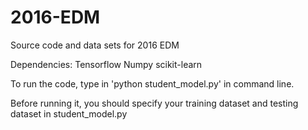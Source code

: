 # 2016-EDM
Source code and data sets for 2016 EDM

Dependencies:
Tensorflow
Numpy
scikit-learn

To run the code, type in 'python student_model.py' in command line.

Before running it, you should specify your training dataset and testing dataset in student_model.py
